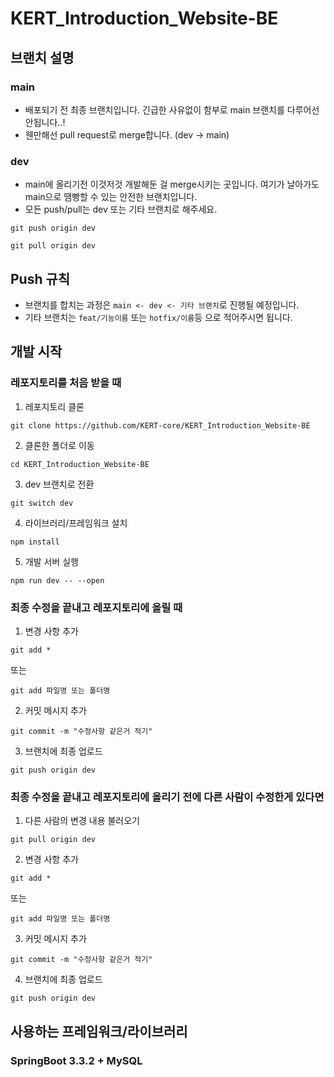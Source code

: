 # KERT_Introduction_Website-BE

## 브랜치 설명

### main

- 배포되기 전 최종 브랜치입니다. 긴급한 사유없이 함부로 main 브랜치를 다루어선 안됩니다..!
- 웬만해선 pull request로 merge합니다. (dev -> main)

### dev

- main에 올리기전 이것저것 개발해둔 걸 merge시키는 곳입니다. 여기가 날아가도 main으로 땜빵할 수 있는 안전한 브랜치입니다.
- 모든 push/pull는 dev 또는 기타 브랜치로 해주세요.

```shell
git push origin dev
```

```shell
git pull origin dev
```

## Push 규칙

- 브랜치를 합치는 과정은 `main <- dev <- 기타 브랜치`로 진행될 예정입니다.
- 기타 브랜치는 `feat/기능이름` 또는 `hotfix/이름`등 으로 적어주시면 됩니다.

## 개발 시작

### 레포지토리를 처음 받을 때

1. 레포지토리 클론

```shell
git clone https://github.com/KERT-core/KERT_Introduction_Website-BE
```

2. 클론한 폴더로 이동

```shell
cd KERT_Introduction_Website-BE
```

3. dev 브랜치로 전환

```shell
git switch dev
```

4. 라이브러리/프레임워크 설치

```shell
npm install
```

5. 개발 서버 실행

```shell
npm run dev -- --open
```

### 최종 수정을 끝내고 레포지토리에 올릴 때

1. 변경 사항 추가

```shell
git add *
```

또는

```shell
git add 파일명 또는 폴더명
```

2. 커밋 메시지 추가

```shell
git commit -m "수정사항 같은거 적기"
```

3. 브랜치에 최종 업로드

```shell
git push origin dev
```

### 최종 수정을 끝내고 레포지토리에 올리기 전에 다른 사람이 수정한게 있다면

1. 다른 사람의 변경 내용 불러오기

```shell
git pull origin dev
```

2. 변경 사항 추가

```shell
git add *
```

또는

```shell
git add 파일명 또는 폴더명
```

3. 커밋 메시지 추가

```shell
git commit -m "수정사항 같은거 적기"
```

4. 브랜치에 최종 업로드

```shell
git push origin dev
```

## 사용하는 프레임워크/라이브러리

### SpringBoot 3.3.2 + MySQL
